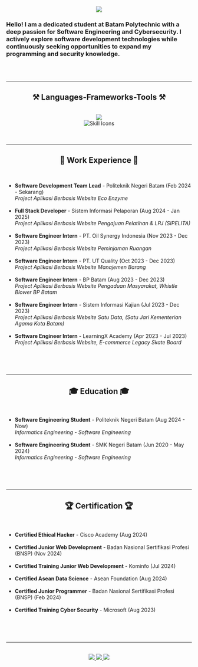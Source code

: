 <h1 align="center">
    <img src="https://readme-typing-svg.herokuapp.com/?font=Righteous&size=35&center=true&vCenter=true&width=500&height=70&duration=4000&lines=Hi+There!+👋;+I'm+Nabil+Aditya!;" />
</h1>

<h3 align="left">Hello! I am a dedicated student at Batam Polytechnic with a deep passion for Software Engineering and Cybersecurity. I actively explore software development technologies while continuously seeking opportunities to expand my programming and security knowledge.</h3>

<br/>
<br/>
<hr/>
 
<h2 align="center">⚒️ Languages-Frameworks-Tools ⚒️</h2>
<br/>
<div align="center">
    <img src="https://skillicons.dev/icons?i=bootstrap,html,css,vscode,github,figma,notion,git" />
    <br>
    <img src="https://skillicons.dev/icons?i=nodejs,python,javascript,cpp,java,php,laravel,flask,jquery,mysql,azure,windows" alt="Skill Icons" />
<br>
</div>

<br/>
<br/>
<hr/>
 
<h2 align="center">💼 Work Experience 💼</h2>
<br/>
<div align="center">
    <ul align="left">
        <li><b>Software Development Team Lead</b> - Politeknik Negeri Batam (Feb 2024 - Sekarang)<br>
            <i>Project Aplikasi Berbasis Website Eco Enzyme</i>
        </li>
        <br>
        <li><b>Full Stack Developer</b> - Sistem Informasi Pelaporan (Aug 2024 - Jan 2025)<br>
            <i>Project Aplikasi Berbasis Website Pengajuan Pelatihan & LPJ (SIPELITA)</i>
        </li>
              <br>
        <li><b>Software Engineer Intern</b> - PT. Oil Synergy Indonesia (Nov 2023 - Dec 2023)<br>
            <i>Project Aplikasi Berbasis Website Peminjaman Ruangan</i>
        </li>
          <br>
        <li><b>Software Engineer Intern</b> - PT. UT Quality (Oct 2023 - Dec 2023)<br>
            <i>Project Aplikasi Berbasis Website Manajemen Barang</i>
        </li>
          <br>
        <li><b>Software Engineer Intern</b> - BP Batam (Aug 2023 -  Dec 2023)<br>
            <i>Project Aplikasi Berbasis Website Pengaduan Masyarakat, Whistle Blower BP Batam</i>
        </li>
          <br>
        <li><b>Software Engineer Intern</b> - Sistem Informasi Kajian (Jul 2023 -  Dec 2023)<br>
            <i>Project Aplikasi Berbasis Website Satu Data, (Satu Jari Kementerian Agama Kota Batam)</i>
        </li>
              <br>
        <li><b>Software Engineer Intern</b> - LearningX Academy (Apr 2023 - Jul 2023)<br>
            <i>Project Aplikasi Berbasis Website, E-commerce Legacy Skate Board</i>
        </li>
          <br>
    </ul>
</div>

<br/>
<br/>
<hr/>

<h2 align="center">🎓 Education 🎓</h2>
<br/>
<div align="center">
    <ul align="left">
        <li><b>Software Engineering Student</b> - Politeknik Negeri Batam (Aug 2024 - Now)<br>
            <i>Informatics Engineering - Software Engineering </i>
        </li>
        <br>
            <li><b>Software Engineering Student</b> - SMK Negeri Batam (Jun 2020 - May 2024)<br>
            <i>Informatics Engineering - Software Engineering</i>
        </li>
          <br>
    </ul>
</div>

<br/>
<br/>
<hr/>

<h2 align="center">🏆 Certification 🏆</h2>
<br/>
<div align="center">
    <ul align="left">
        <li><b>Certified Ethical Hacker</b> - Cisco Academy (Aug 2024)<br>
        </li>
        <br>
            <li><b>Certified Junior Web Development</b> - Badan Nasional Sertifikasi Profesi (BNSP) (Nov 2024)<br>
        </li>
            <br>
            <li><b>Certified Training Junior Web Development</b> - Kominfo (Jul 2024)<br>
        </li>
            <br>
            <li><b>Certified Asean Data Science</b> - Asean Foundation (Aug 2024)<br>
        </li>
           <br>
            <li><b>Certified Junior Programmer</b> - Badan Nasional Sertifikasi Profesi (BNSP) (Feb 2024)<br>
        </li>
            <br>
            <li><b>Certified Training Cyber Security</b> - Microsoft (Aug 2023)<br>
          <br>
    </ul>
</div>



<br/><br/>

<hr/>

<br/>

<div align="center"> 
  <a href="mailto:nabiladitya2203@gmail.com">
    <img src="https://img.shields.io/badge/Gmail-333333?style=for-the-badge&logo=gmail&logoColor=red" />
  </a>
  <a href="https://www.linkedin.com/in/-nabiladityaa/" target="_blank">
    <img src="https://img.shields.io/badge/LinkedIn-0077B5?style=for-the-badge&logo=linkedin&logoColor=white" target="_blank" />
  </a>
  <a href="https://www.instagram.com/nabiladtya" target="_blank">
     <img src="https://img.shields.io/badge/instagram-FF5722?style=for-the-badge&logo=instagram&logoColor=white" target="_blank" /> 
  </a>
</div>

<br/> 

